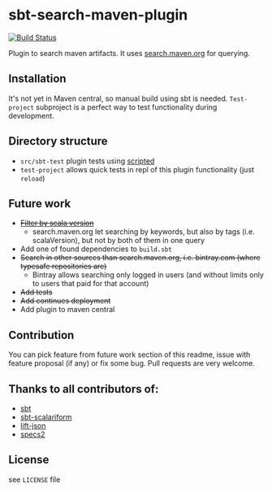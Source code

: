 # sbt-search-maven-plugin

[![Build Status](https://travis-ci.org/blstream/sbt-search-maven-plugin.svg?branch=master)](https://travis-ci.org/blstream/sbt-search-maven-plugin)

Plugin to search maven artifacts. It uses [search.maven.org](http://search.maven.org/) for querying.

## Installation
It's not yet in Maven central, so manual build using sbt is needed. `Test-project` subproject is a perfect way to test functionality during development.

## Directory structure

* `src/sbt-test` plugin tests using [scripted](https://github.com/sbt/sbt/tree/1.0.x/scripted)
* `test-project` allows quick tests in repl of this plugin functionality (just `reload`)

## Future work

* [~~Filter by scala version~~](https://github.com/blstream/sbt-search-maven-plugin/issues/1)
    * search.maven.org let searching by keywords, but also by tags (i.e. scalaVersion), but not by both of them in one query
* Add one of found dependencies to `build.sbt`
* ~~Search in other sources than search.maven.org, i.e. bintray.com (where typesafe repositories are)~~
    * Bintray allows searching only logged in users (and without limits only to users that paid for that account)
* ~~Add tests~~
* ~~Add continues deployment~~
* Add plugin to maven central

## Contribution
You can pick feature from future work section of this readme, issue with feature proposal (if any) or fix some bug. Pull requests are very welcome.

## Thanks to all contributors of:

* [sbt](https://github.com/sbt/sbt)
* [sbt-scalariform](https://github.com/sbt/sbt-scalariform)
* [lift-json](https://github.com/lift/lift/tree/master/framework/lift-base/lift-json/)
* [specs2](https://github.com/etorreborre/specs2)

## License
see `LICENSE` file
